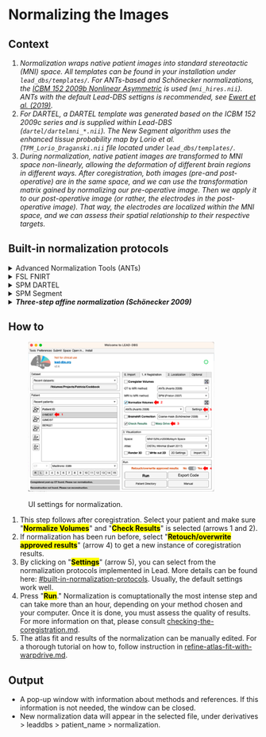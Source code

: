 # Normalizing the Images

## Context

1. _Normalization wraps native patient images into standard stereotactic (MNI) space. All templates can be found in your installation under `lead_dbs/templates/`. For ANTs-based and Schönecker normalizations, the_ [_ICBM 152 2009b Nonlinear Asymmetric_](http://www.bic.mni.mcgill.ca/ServicesAtlases/ICBM152NLin2009) _is used (`mni_hires.nii`). ANTs with the default Lead-DBS settigns is recommended, see_ [_Ewert et al. (2019)_](https://doi.org/10.1016/j.neuroimage.2018.09.061)_._
2. _For DARTEL, a DARTEL template was generated based on the ICBM 152 2009c series and is supplied within Lead-DBS (`dartel/dartelmni_*.nii`). The New Segment algorithm uses the enhanced tissue probability map by Lorio et al. (`TPM_Lorio_Draganski.nii` file located under `lead_dbs/templates/`._
3. _During normalization, native patient images are transformed to MNI space non-linearly, allowing the deformation of different brain regions in different ways. After coregistration, both images (pre-and post-operative) are in the same space, and we can use the transformation matrix gained by normalizing our pre-operative image. Then we apply it to our post-operative image (or rather, the electrodes in the post-operative image). That way, the electrodes are localized within the MNI space, and we can assess their spatial relationship to their respective targets._

## Built-in normalization protocols

<details>

<summary>Advanced Normalization Tools (ANTs)</summary>

This protocol uses the nonlinear diffeomorphic normalization algorithms referred to as SyN or BSplineSyN (e.g. [Avants 2011](https://www.ncbi.nlm.nih.gov/pmc/articles/PMC3065962/) or [Tustison 2013](https://www.ncbi.nlm.nih.gov/pmc/articles/PMC3870320/)). The deformation field is estimated based on a series of preoperative acquisitions (these can include any number of preoperative images, e.g. `anat_t2.nii`, `anat_t1.nii`, `anat_pd.nii, anat_fgatir.nii` etc. as well as `dti.nii`which will then produce `fa2anat.nii`) and applied to all (co-registered) postoperative images later on. Please note that the dti.nii is used to export an fa.nii image which is subsequently co-registered to the anat.nii as fa2anat.nii.

</details>

<details>

<summary>FSL FNIRT</summary>

This protocol uses the [FSL FNIRT](https://fsl.fmrib.ox.ac.uk/fsl/fslwiki/FNIRT/UserGuide) routine. There is no multispectral normalization support, meaning it will only use the anchor modality (usually the `anat_t1.nii` volume depending on the space configuration).

</details>

<details>

<summary>SPM DARTEL</summary>

This protocol uses the Diffeomorphic Anatomical Registration Through Exponentiated Lie Algebra (DARTEL, Ashburner 2007) approach supplied with SPM12 to normalize the preoperative MR-image directly to the ICBM template (in MNI space). The estimated DARTEL flowfields are then applied to the coregistered postoperative versions. A DARTEL template was generated based on the `ICBM 152 2009b` series and is supplied within Lead-DBS. Thus, other than the standard DARTEL workflow (which aims at generating a group-template and affine-registering that to MNI space), the DARTEL template used in the Lead-DBS setting is defined by the nonlinear MNI templates, directly. As pointed out in Klein 2009, DARTEL seems to perform equally well in pair-wise and group-wise normalizations.

</details>

<details>

<summary>SPM Segment</summary>

This protocol uses the SPM12 "Segment" approach to segment and normalize the pre-operative image to the ICBM template (in MNI space). The estimated deformation fields are then applied to the coregistered postoperative versions. Lead-DBS uses a slightly modified version of the New Segment approach in that it uses a higher spatial resolution of the warps. This leads to a higher processing time.

</details>

<details>

<summary><em><strong>Three-step affine normalization (Schönecker 2009)</strong></em></summary>

This protocol is based on the approach described in [Schönecker 2009](https://www.ncbi.nlm.nih.gov/pubmed/19713324). It uses ANTs to linearly coregister the pre- or postoperative images into MNI space in three consecutive steps, each focusing more on the subcortical target region. The last step spares the ventricles, which may largely vary in the subject-specific anatomy. This is the only normalization routine that can handle the situation where you don't have pre-operative images and still should give precise results.

You can select the protocol depending on the image files that are available for processing.

If applicable, Lead-DBS also gives you the option to normalize fiber tracking images into MNI space. For processing of these images, the option `[] Normalize Fibers` under the `Lead-Connectome` panel should be checked.

</details>

## How to

<figure><img src="../../.gitbook/assets/UI_normalization (1).png" alt="" width="375"><figcaption><p> UI settings for normalization.</p></figcaption></figure>

1. This step follows after coregistration. Select your patient and make sure "<mark style="background-color:yellow;">**Normalize Volumes**</mark>" and "<mark style="background-color:yellow;">**Check Results**</mark>" is selected (arrows 1 and 2).
2. If normalization has been run before, select "<mark style="background-color:yellow;">**Retouch/overwrite approved results**</mark>" (arrow 4) to get a new instance of coregistration results.
3. By clicking on "<mark style="background-color:yellow;">**Settings**</mark>" (arrow 5), you can select from the normalization protocols implemented in Lead. More details can be found here: [#built-in-normalization-protocols](normalization-of-images.md#built-in-normalization-protocols "mention"). Usually, the default settings work well.
4. Press "<mark style="background-color:yellow;">**Run**</mark>." Normalization is comuptationally the most intense step and can take more than an hour, depending on your method chosen and your computer. Once it is done, you must assess the quality of results. For more information on that, please consult [checking-the-coregistration.md](checking-the-coregistration.md "mention").
5. The atlas fit and results of the normalization can be manually edited. For a thorough tutorial on how to, follow instruction in [refine-atlas-fit-with-warpdrive.md](refine-atlas-fit-with-warpdrive.md "mention").

## Output

* A pop-up window with information about methods and references. If this information is not needed, the window can be closed.
* New normalization data will appear in the selected file, under derivatives > leaddbs > patient\_name > normalization.
